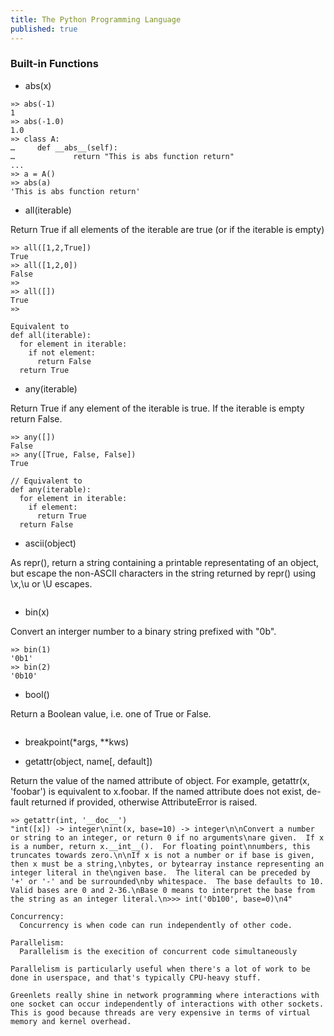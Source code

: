 ```yaml
---
title: The Python Programming Language
published: true
---
```


### Built-in Functions 

* abs(x)

```
»> abs(-1)
1
»> abs(-1.0)
1.0
»> class A:
…     def __abs__(self):
…             return "This is abs function return"
...
»> a = A()
»> abs(a)
'This is abs function return'
```

* all(iterable)

Return True if all elements of the iterable are true (or if the iterable is empty)

```
»> all([1,2,True])
True
»> all([1,2,0])
False
»>
»> all([])
True
»>

Equivalent to 
def all(iterable):
  for element in iterable:
    if not element:
      return False 
  return True
```

* any(iterable)

Return True if any element of the iterable is true. If the iterable is empty return False.

```
»> any([])
False
»> any([True, False, False])
True

// Equivalent to 
def any(iterable):
  for element in iterable:
    if element:
      return True 
  return False 
```

* ascii(object)

As repr(), return a string containing a printable representating of an object, but escape the non-ASCII characters in the string returned by repr() using \x,\u or \U escapes.

```
```

* bin(x) 

Convert an interger number to a binary string prefixed with "0b".

```
»> bin(1)
'0b1'
»> bin(2)
'0b10'
```

* bool()

Return a Boolean value, i.e. one of True or False.

```
```

* breakpoint(*args, **kws)

* getattr(object, name[, default])

Return the value of the named attribute of object. For example, getattr(x, 'foobar') is equivalent to x.foobar. If the named attribute does not exist, de-fault returned if provided, otherwise AttributeError is raised.

```
»> getattr(int, '__doc__')
"int([x]) -> integer\nint(x, base=10) -> integer\n\nConvert a number or string to an integer, or return 0 if no arguments\nare given.  If x is a number, return x.__int__().  For floating point\nnumbers, this truncates towards zero.\n\nIf x is not a number or if base is given, then x must be a string,\nbytes, or bytearray instance representing an integer literal in the\ngiven base.  The literal can be preceded by '+' or '-' and be surrounded\nby whitespace.  The base defaults to 10.  Valid bases are 0 and 2-36.\nBase 0 means to interpret the base from the string as an integer literal.\n>>> int('0b100', base=0)\n4"
```

```
Concurrency: 
  Concurrency is when code can run independently of other code. 

Parallelism:
  Parallelism is the execition of concurrent code simultaneously

Parallelism is particularly useful when there's a lot of work to be done in userspace, and that's typically CPU-heavy stuff. 

Greenlets really shine in network programming where interactions with one socket can occur independently of interactions with other sockets. This is good because threads are very expensive in terms of virtual memory and kernel overhead. 
```

